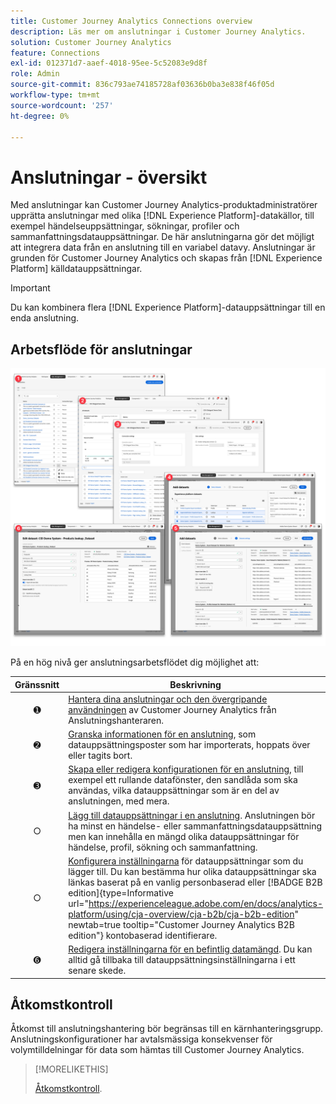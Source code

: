 ```yaml
---
title: Customer Journey Analytics Connections overview
description: Läs mer om anslutningar i Customer Journey Analytics.
solution: Customer Journey Analytics
feature: Connections
exl-id: 012371d7-aaef-4018-95ee-5c52083e9d8f
role: Admin
source-git-commit: 836c793ae74185728af03636b0ba3e838f46f05d
workflow-type: tm+mt
source-wordcount: '257'
ht-degree: 0%

---
```


# Anslutningar - översikt

Med anslutningar kan Customer Journey Analytics-produktadministratörer upprätta anslutningar med olika [!DNL &#x200B; Experience Platform]-datakällor, till exempel händelseuppsättningar, sökningar, profiler och sammanfattningsdatauppsättningar. De här anslutningarna gör det möjligt att integrera data från en anslutning till en variabel datavy. Anslutningar är grunden för Customer Journey Analytics och skapas från [!DNL Experience Platform] källdatauppsättningar.

>[!IMPORTANT]
>
>Du kan kombinera flera [!DNL Experience Platform]-datauppsättningar till en enda anslutning.


## Arbetsflöde för anslutningar

![Anslutningsarbetsflöde](assets/connection-workflow.png)

<!-- Outdated interface 

>[!BEGINSHADEBOX]

See ![VideoCheckedOut](/help/assets/icons/VideoCheckedOut.svg) [Configuring connections](https://video.tv.adobe.com/v/35111/?quality=12&learn=on){target="_blank"} for a demo video.

>[!ENDSHADEBOX]

-->

På en hög nivå ger anslutningsarbetsflödet dig möjlighet att:

| Gränssnitt | Beskrivning |
|:---:|---|
| ➊ | [Hantera dina anslutningar och den övergripande användningen](manage-connections.md) av Customer Journey Analytics från Anslutningshanteraren. |
| ➋ | [Granska informationen för en anslutning](manage-connections.md#connection-details), som datauppsättningsposter som har importerats, hoppats över eller tagits bort. |
| ➌ | [Skapa eller redigera konfigurationen för en anslutning](create-connection.md#create-or-edit-a-connection), till exempel ett rullande datafönster, den sandlåda som ska användas, vilka datauppsättningar som är en del av anslutningen, med mera. |
| ○ | [Lägg till datauppsättningar i en anslutning](create-connection.md#add-datasets). Anslutningen bör ha minst en händelse- eller sammanfattningsdatauppsättning men kan innehålla en mängd olika datauppsättningar för händelse, profil, sökning och sammanfattning. |
| ○ | [Konfigurera inställningarna](create-connection.md#dataset-settings) för datauppsättningar som du lägger till. Du kan bestämma hur olika datauppsättningar ska länkas baserat på en vanlig personbaserad eller [!BADGE B2B edition]{type=Informative url="https://experienceleague.adobe.com/en/docs/analytics-platform/using/cja-overview/cja-b2b/cja-b2b-edition" newtab=true tooltip="Customer Journey Analytics B2B edition"} kontobaserad identifierare. |
| ➏ | [Redigera inställningarna för en befintlig datamängd](create-connection.md#edit-a-dataset). Du kan alltid gå tillbaka till datauppsättningsinställningarna i ett senare skede. |



## Åtkomstkontroll

Åtkomst till anslutningshantering bör begränsas till en kärnhanteringsgrupp. Anslutningskonfigurationer har avtalsmässiga konsekvenser för volymtilldelningar för data som hämtas till Customer Journey Analytics.

>[!MORELIKETHIS]
>
>[Åtkomstkontroll](/help/technotes/access-control.md).

